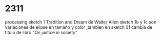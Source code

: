 # 2311
processing
sketch 1 Tradition and Dream de Walter Allen 
sketch 1b y 1c son variaciones de elipse  en tamaño y color ,tambien  en sketch 01 cambia de titulo de libro "On justice in society"
